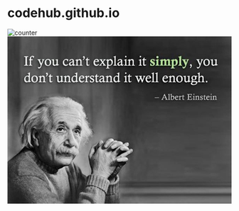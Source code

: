 # codehub.github.io
![counter](https://pipedream.com/@/p_G6CNmN/edit?copy=true.m.pipedream.net)
![Quote](https://github.com/rusevrosen/codehub.github.io/blob/main/Quote_Albert_Einstein.jpg)
